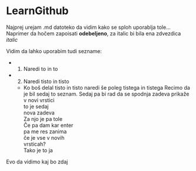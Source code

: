 LearnGithub
===========
Najprej urejam .md datoteko da vidim kako se sploh uporablja tole...
Naprimer da hočem zapoisati **odebeljeno**, za italic bi bila ena zdvezdica *italic*

Vidim da lahko uporabim tudi sezname:

- 1. Naredi to in to
- 2. Naredi tisto in tisto
  - Ko boš delal tisto in tisto naredi še poleg tistega in tistega
Recimo da je bil sedaj to seznam. Sedaj pa bi rad da se spodnja zadeva prikaže v novi vrstici  
to je sedaj  
nova zadeva  
Za njo je pa tole  
Če pa dam kar enter  
pa me res zanima  
če je vse v novih  
vrsticah?  
Tako je to ja  
  
Evo da vidimo kaj bo zdaj
